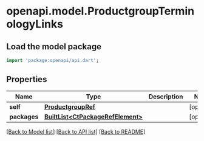 # openapi.model.ProductgroupTerminologyLinks

## Load the model package
```dart
import 'package:openapi/api.dart';
```

## Properties
Name | Type | Description | Notes
------------ | ------------- | ------------- | -------------
**self** | [**ProductgroupRef**](ProductgroupRef.md) |  | [optional] 
**packages** | [**BuiltList&lt;CtPackageRefElement&gt;**](CtPackageRefElement.md) |  | [optional] 

[[Back to Model list]](../README.md#documentation-for-models) [[Back to API list]](../README.md#documentation-for-api-endpoints) [[Back to README]](../README.md)


